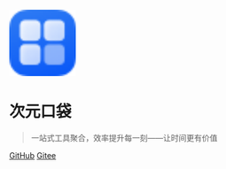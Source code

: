 <img src="media/app_icon.png" width="120"></img>
# 次元口袋
> 一站式工具聚合，效率提升每一刻——让时间更有价值

[GitHub](https://www.baidu.com)
[Gitee](https://www.baidu.com)